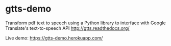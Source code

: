 # gtts-demo
Transform pdf text to speech using a Python library to interface with Google Translate's text-to-speech API http://gtts.readthedocs.org/

Live demo: https://gtts-demo.herokuapp.com/



